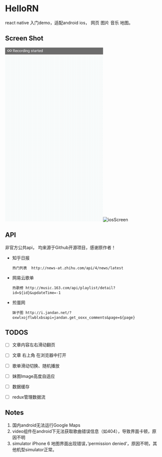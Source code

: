# HelloRN

react native 入门demo，适配android ios， 网页 图片 音乐 地图。

## Screen Shot

![androidScreen](./screenShot/androidScreen.gif)![iosScreen](./screenShot/iosScreen.gif)


## API

非官方公共api， 均来源于Github开源项目，感谢原作者！
- 知乎日报

  ```
  热门列表  http://news-at.zhihu.com/api/4/news/latest
  ```

- 网易云歌单

  ```
  热歌榜 http://music.163.com/api/playlist/detail?id=${id}&updateTime=-1
  ```

- 煎蛋网

  ```
  妹子图 http://i.jandan.net/?oxwlxojflwblxbsapi=jandan.get_ooxx_comments&page=${page}
  ```

## TODOS

- [ ] 文章内容左右滑动翻页
- [ ] 文章 右上角 在浏览器中打开    
- [ ] 歌单滑动切换、随机播放
- [ ] 妹图Image高度自适应
- [ ] 数据缓存
- [ ] redux管理数据流


## Notes

1. 国内android无法运行Google Maps
2. video组件在android下无法获取歌曲错误信息（如404），导致界面卡顿，原因不明
3. simulator iPhone 6 地图界面出现错误，’permission denied‘，原因不明，其他机型simulator正常。
